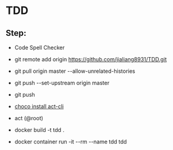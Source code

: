 # TDD

## Step:
- Code Spell Checker
- git remote add origin https://github.com/jialiang8931/TDD.git
- git pull origin master --allow-unrelated-histories
- git push --set-upstream origin master
- git push 
- [choco install act-cli](https://github.com/nektos/act)
 - act (@root)

 - docker build -t tdd .
 - docker container run -it --rm --name tdd tdd